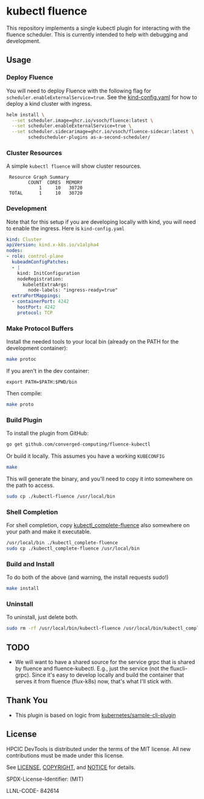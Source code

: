 # kubectl fluence

This repository implements a single kubectl plugin for interacting with the fluence scheduler.
This is currently intended to help with debugging and development.

## Usage

### Deploy Fluence

You will need to deploy Fluence with the following flag for `scheduler.enableExternalService=true`. See
the [kind-config.yaml](example/kind-config.yaml) for how to deploy a kind cluster with ingress.

```bash
helm install \
  --set scheduler.image=ghcr.io/vsoch/fluence:latest \
  --set scheduler.enableExternalService=true \
  --set scheduler.sidecarimage=ghcr.io/vsoch/fluence-sidecar:latest \
        schedscheduler-plugins as-a-second-scheduler/
```

### Cluster Resources

A simple `kubectl fluence` will show cluster resources.

```console
 Resource Graph Summary      
        COUNT  CORES  MEMORY 
            1     10   30720 
 TOTAL      1     10   30720 
```

### Development

Note that for this setup if you are developing locally with kind, you will need to enable the ingress. Here is `kind-config.yaml`

```yaml
kind: Cluster
apiVersion: kind.x-k8s.io/v1alpha4
nodes:
- role: control-plane
  kubeadmConfigPatches:
  - |
    kind: InitConfiguration
    nodeRegistration:
      kubeletExtraArgs:
        node-labels: "ingress-ready=true"
  extraPortMappings:
  - containerPort: 4242
    hostPort: 4242
    protocol: TCP
```

### Make Protocol Buffers

Install the needed tools to your local bin (already on the PATH for the development container):

```bash
make protoc
```

If you aren't in the dev container:

```
export PATH=$PATH:$PWD/bin
```

Then compile:

```bash
make proto
```

### Build Plugin

To install the plugin from GitHub:

```bash
go get github.com/converged-computing/fluence-kubectl
```

Or build it locally. This assumes you have a working `KUBECONFIG`

```bash
make
```

This will generate the binary, and you'll need to copy it into somewhere on the path to access.

```bash
sudo cp ./kubectl-fluence /usr/local/bin
```

### Shell Completion

For shell completion, copy [kubectl_complete-fluence](kubectl_complete-fluence) also somewhere on your
path and make it executable.

```bash
/usr/local/bin ./kubectl_complete-fluence
sudo cp ./kubectl_complete-fluence /usr/local/bin
```

### Build and Install

To do both of the above (and warning, the install requests sudo!)

```bash
make install
```

### Uninstall

To uninstall, just delete both.

```bash
sudo rm -rf /usr/local/bin/kubectl-fluence /usr/local/bin/kubectl_complete-fluence
```

## TODO

- We will want to have a shared source for the service grpc that is shared by fluence and fluence-kubectl. E.g., just the service (not the fluxcli-grpc). Since it's easy to develop locally and build the container that serves it from fluence (flux-k8s) now, that's what I'll stick with.

## Thank You

 - This plugin is based on logic from [kubernetes/sample-cli-plugin](https://github.com/kubernetes/sample-cli-plugin)

## License

HPCIC DevTools is distributed under the terms of the MIT license.
All new contributions must be made under this license.

See [LICENSE](https://github.com/converged-computing/cloud-select/blob/main/LICENSE),
[COPYRIGHT](https://github.com/converged-computing/cloud-select/blob/main/COPYRIGHT), and
[NOTICE](https://github.com/converged-computing/cloud-select/blob/main/NOTICE) for details.

SPDX-License-Identifier: (MIT)

LLNL-CODE- 842614
